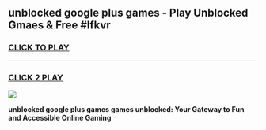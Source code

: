 
## unblocked google plus games - Play Unblocked Gmaes & Free #lfkvr
<h3>
<a href="https://news.freeplayer.one?title=unblocked_google_plus_games&ref=03M">CLICK TO PLAY</a></h3>
<hr>

<h3>
<a href="https://news.freeplayer.one?title=unblocked_google_plus_games&ref=03M">CLICK 2 PLAY</a>
  
</h3>

<a href="https://news.freeplayer.one?title=unblocked_google_plus_games&ref=03M"><img src="https://clearcache.store/games.png"></a>


**unblocked google plus games games unblocked: Your Gateway to Fun and Accessible Online Gaming**

